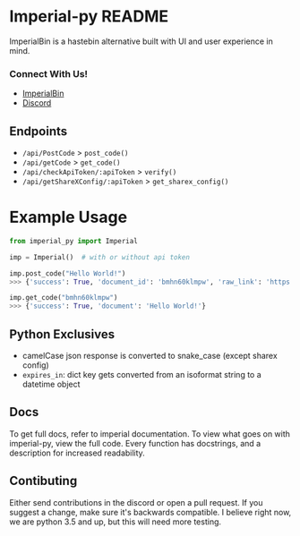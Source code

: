 
# Imperial-py README

ImperialBin is a hastebin alternative built with UI and user experience in mind.

### Connect With Us!

* [ImperialBin](https://Imperialb.in)
* [Discord](https://discord.gg/cTm85eW49D)

## Endpoints

* `/api/PostCode` > `post_code()`
* `/api/getCode` > `get_code()`
* `/api/checkApiToken/:apiToken` > `verify()`
* `/api/getShareXConfig/:apiToken` > `get_sharex_config()`


# Example Usage
```python
from imperial_py import Imperial

imp = Imperial()  # with or without api token

imp.post_code("Hello World!")
>>> {'success': True, 'document_id': 'bmhn60klmpw', 'raw_link': 'https://www.imperialb.in/r/bmhn60klmpw', 'formatted_link': 'https://www.imperialb.in/p/bmhn60klmpw', 'expires_in': datetime.datetime(2021, 1, 29, 18, 55, 37, 725000), 'instant_delete': False}

imp.get_code("bmhn60klmpw")
>>> {'success': True, 'document': 'Hello World!'}
```


## Python Exclusives
* camelCase json response is converted to snake_case (except sharex config)
* `expires_in`: dict key gets converted from an isoformat string to a datetime object

## Docs 
To get full docs, refer to imperial documentation. To view what goes on with imperial-py, view the full code. Every function has docstrings, and a description for increased readability.


## Contibuting
Either send contributions in the discord or open a pull request.  If you suggest a change, make sure it's backwards compatible. I believe right now, we are python 3.5 and up, but this will need more testing.